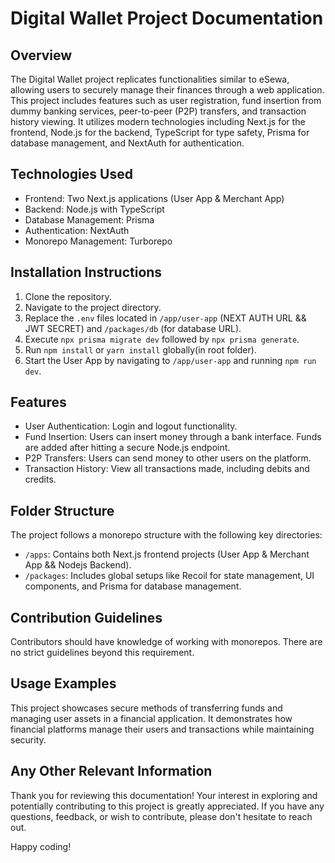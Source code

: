 # Digital Wallet Project Documentation

## Overview

The Digital Wallet project replicates functionalities similar to eSewa, allowing users to securely manage their finances through a web application. This project includes features such as user registration, fund insertion from dummy banking services, peer-to-peer (P2P) transfers, and transaction history viewing. It utilizes modern technologies including Next.js for the frontend, Node.js for the backend, TypeScript for type safety, Prisma for database management, and NextAuth for authentication.

## Technologies Used

- Frontend: Two Next.js applications (User App & Merchant App)
- Backend: Node.js with TypeScript
- Database Management: Prisma
- Authentication: NextAuth
- Monorepo Management: Turborepo

## Installation Instructions

1. Clone the repository.
2. Navigate to the project directory.
4. Replace the `.env` files located in `/app/user-app` (NEXT AUTH URL && JWT SECRET) and `/packages/db` (for database URL).
5. Execute `npx prisma migrate dev` followed by `npx prisma generate`.
3. Run `npm install` or `yarn install` globally(in root folder).
6. Start the User App by navigating to `/app/user-app` and running `npm run dev`.

## Features

- User Authentication: Login and logout functionality.
- Fund Insertion: Users can insert money through a bank interface. Funds are added after hitting a secure Node.js endpoint.
- P2P Transfers: Users can send money to other users on the platform.
- Transaction History: View all transactions made, including debits and credits.

## Folder Structure

The project follows a monorepo structure with the following key directories:

- `/apps`: Contains both Next.js frontend projects (User App & Merchant App && Nodejs Backend).
- `/packages`: Includes global setups like Recoil for state management, UI components, and Prisma for database management.

## Contribution Guidelines

Contributors should have knowledge of working with monorepos. There are no strict guidelines beyond this requirement.

## Usage Examples

This project showcases secure methods of transferring funds and managing user assets in a financial application. It demonstrates how financial platforms manage their users and transactions while maintaining security.

## Any Other Relevant Information

Thank you for reviewing this documentation! Your interest in exploring and potentially contributing to this project is greatly appreciated. If you have any questions, feedback, or wish to contribute, please don't hesitate to reach out.

Happy coding!